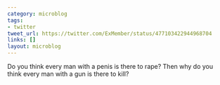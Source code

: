 ```yaml
---
category: microblog
tags:
- twitter
tweet_url: https://twitter.com/ExMember/status/477103422944968704
links: []
layout: microblog
---
```

Do you think every man with a penis is there to rape? Then why do you think every man with a gun is there to kill?
